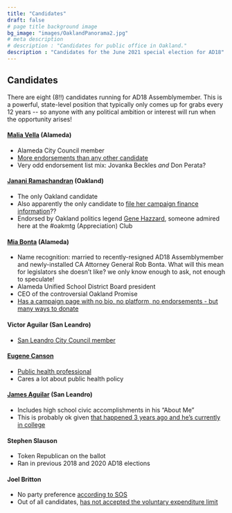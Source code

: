 ```yaml
---
title: "Candidates"
draft: false
# page title background image
bg_image: "images/OaklandPanorama2.jpg"
# meta description
# description : "Candidates for public office in Oakland."
description : "Candidates for the June 2021 special election for AD18"
---
```


## Candidates

There are eight (8!!) candidates running for AD18 Assemblymember. This is a powerful, state-level position that typically only comes up for grabs every 12 years -- so anyone with any political ambition or interest will run when the opportunity arises!



#### [Malia Vella](https://maliavella.com/) (Alameda)
- Alameda City Council member
- [More endorsements than any other candidate](https://maliavella.com/endorsements/)
- Very odd endorsement list mix: Jovanka Beckles _and_ Don Perata?


#### [Janani Ramachandran](https://jananiforca.com/) (Oakland)
- The only Oakland candidate
- Also apparently the only candidate to [file her campaign finance information](https://cal-access.sos.ca.gov/Campaign/Candidates/list.aspx?electNav=173)??
- Endorsed by Oakland politics legend [Gene Hazzard](http://www.cleanoakland.com/genes-blog), someone admired here at the #oakmtg (Appreciation) Club

#### [Mia Bonta](http://www.miabonta.com/) (Alameda)
- Name recognition: married to recently-resigned AD18 Assemblymember and newly-installed CA Attorney General Rob Bonta. What will this mean for legislators she doesn’t like? we only know enough to ask, not enough to speculate!
- Alameda Unified School District Board president
- CEO of the controversial Oakland Promise
- [Has a campaign page with no bio, no platform, no endorsements - but many ways to donate](https://miabonta.com/)

#### Victor Aguilar (San Leandro)
- [San Leandro City Council member](https://www.sanleandro.org/depts/council/dist3.asp)

#### [Eugene Canson](https://www.eugenecansonforca.com/meet-eugene)
- [Public health professional](https://www.linkedin.com/in/euacanson)
- Cares a lot about public health policy

#### [James Aguilar](https://www.jamesforcalifornia.com/) (San Leandro)
- Includes high school civic accomplishments in his “About Me”
- This is probably ok given [that happened 3 years ago and he’s currently in college](https://www.slusd.us/board-of-education/trustee-areas/area-6-james-aguilar/)

#### Stephen Slauson
- Token Republican on the ballot
- Ran in previous 2018 and 2020 AD18 elections

#### Joel Britton
- No party preference [according to SOS](https://elections.cdn.sos.ca.gov/special-elections/2021-ad18/legislative-501-report.pdf)
- Out of all candidates, [has not accepted the voluntary expenditure limit](https://elections.cdn.sos.ca.gov/special-elections/2021-ad18/legislative-501-report.pdf)